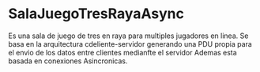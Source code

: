 # SalaJuegoTresRayaAsync
Es una sala de juego de tres en raya para multiples jugadores en linea.
Se basa en la arquitectura cdeliente-servidor generando una PDU propia para el envio de los datos entre clientes medianfte el servidor
Ademas esta basada en conexiones Asincronicas.
